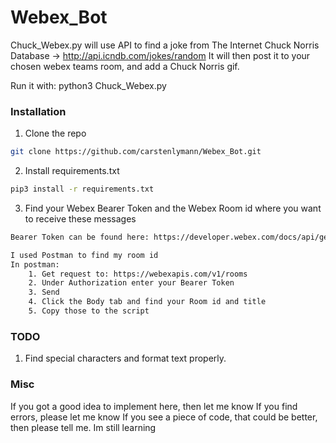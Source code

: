 # Webex_Bot

Chuck_Webex.py will use API to find a joke from The Internet Chuck Norris Database -> http://api.icndb.com/jokes/random
It will then post it to your chosen webex teams room, and add a Chuck Norris gif.

Run it with: python3 Chuck_Webex.py

### Installation

1. Clone the repo
```sh
git clone https://github.com/carstenlymann/Webex_Bot.git
```

2. Install requirements.txt
```sh
pip3 install -r requirements.txt
```

3. Find your Webex Bearer Token and the Webex Room id where you want to receive these messages
```sh
Bearer Token can be found here: https://developer.webex.com/docs/api/getting-started

I used Postman to find my room id
In postman:
	1. Get request to: https://webexapis.com/v1/rooms
	2. Under Authorization enter your Bearer Token
	3. Send
	4. Click the Body tab and find your Room id and title
	5. Copy those to the script
```

### TODO
1. Find special characters and format text properly.

### Misc
If you got a good idea to implement here, then let me know
If you find errors, please let me know
If you see a piece of code, that could be better, then please tell me. Im still learning
